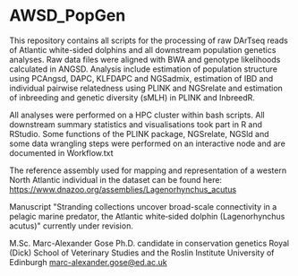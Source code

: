 # AWSD_PopGen
This repository contains all scripts for the processing of raw DArTseq reads of Atlantic white-sided dolphins and all downstream population genetics analyses.
Raw data files were aligned with BWA and genotype likelihoods calculated in ANGSD.
Analysis include estimation of population structure using PCAngsd, DAPC, KLFDAPC and NGSadmix, estimation of IBD and individual pairwise relatedness using PLINK and NGSrelate and estimation of inbreeding and genetic diversity (sMLH) in PLINK and InbreedR.

All analyses were performed on a HPC cluster within bash scripts.
All downstream summary statistics and visualisations took part in R and RStudio.
Some functions of the PLINK package, NGSrelate, NGSld and some data wrangling steps were performed on an interactive node and are documented in Workflow.txt

The reference assembly used for mapping and representation of a western North Atlantic individual in the dataset can be found here: https://www.dnazoo.org/assemblies/Lagenorhynchus_acutus

Manuscript "Stranding collections uncover broad-scale connectivity in a pelagic marine predator, the Atlantic white‑sided dolphin (Lagenorhynchus acutus)" currently under revision.

M.Sc. Marc-Alexander Gose
Ph.D. candidate in conservation genetics
Royal (Dick) School of Veterinary Studies and the Roslin Institute
University of Edinburgh
marc-alexander.gose@ed.ac.uk
